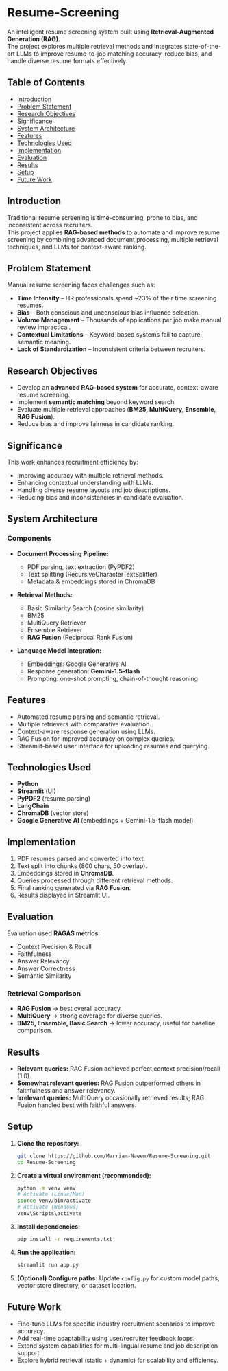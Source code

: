# Resume-Screening

An intelligent resume screening system built using **Retrieval-Augmented Generation (RAG)**.  
The project explores multiple retrieval methods and integrates state-of-the-art LLMs to improve resume-to-job matching accuracy, reduce bias, and handle diverse resume formats effectively.

## Table of Contents
- [Introduction](#introduction)
- [Problem Statement](#problem-statement)
- [Research Objectives](#research-objectives)
- [Significance](#significance)
- [System Architecture](#system-architecture)
- [Features](#features)
- [Technologies Used](#technologies-used)
- [Implementation](#implementation)
- [Evaluation](#evaluation)
- [Results](#results)
- [Setup](#setup)
- [Future Work](#future-work)

## Introduction
Traditional resume screening is time-consuming, prone to bias, and inconsistent across recruiters.  
This project applies **RAG-based methods** to automate and improve resume screening by combining advanced document processing, multiple retrieval techniques, and LLMs for context-aware ranking.

## Problem Statement
Manual resume screening faces challenges such as:
- **Time Intensity** – HR professionals spend ~23% of their time screening resumes.  
- **Bias** – Both conscious and unconscious bias influence selection.  
- **Volume Management** – Thousands of applications per job make manual review impractical.  
- **Contextual Limitations** – Keyword-based systems fail to capture semantic meaning.  
- **Lack of Standardization** – Inconsistent criteria between recruiters.  

## Research Objectives
- Develop an **advanced RAG-based system** for accurate, context-aware resume screening.  
- Implement **semantic matching** beyond keyword search.  
- Evaluate multiple retrieval approaches (**BM25, MultiQuery, Ensemble, RAG Fusion**).  
- Reduce bias and improve fairness in candidate ranking.  

## Significance
This work enhances recruitment efficiency by:  
- Improving accuracy with multiple retrieval methods.  
- Enhancing contextual understanding with LLMs.  
- Handling diverse resume layouts and job descriptions.  
- Reducing bias and inconsistencies in candidate evaluation.  

## System Architecture

### Components
- **Document Processing Pipeline:**  
  - PDF parsing, text extraction (PyPDF2)  
  - Text splitting (RecursiveCharacterTextSplitter)  
  - Metadata & embeddings stored in ChromaDB  

- **Retrieval Methods:**  
  - Basic Similarity Search (cosine similarity)  
  - BM25  
  - MultiQuery Retriever  
  - Ensemble Retriever  
  - **RAG Fusion** (Reciprocal Rank Fusion)  

- **Language Model Integration:**  
  - Embeddings: Google Generative AI  
  - Response generation: **Gemini-1.5-flash**  
  - Prompting: one-shot prompting, chain-of-thought reasoning  

## Features
- Automated resume parsing and semantic retrieval.  
- Multiple retrievers with comparative evaluation.  
- Context-aware response generation using LLMs.  
- RAG Fusion for improved accuracy on complex queries.  
- Streamlit-based user interface for uploading resumes and querying.  

## Technologies Used
- **Python**  
- **Streamlit** (UI)  
- **PyPDF2** (resume parsing)  
- **LangChain**  
- **ChromaDB** (vector store)  
- **Google Generative AI** (embeddings + Gemini-1.5-flash model)  

## Implementation
1. PDF resumes parsed and converted into text.  
2. Text split into chunks (800 chars, 50 overlap).  
3. Embeddings stored in **ChromaDB**.  
4. Queries processed through different retrieval methods.  
5. Final ranking generated via **RAG Fusion**.  
6. Results displayed in Streamlit UI.  

## Evaluation
Evaluation used **RAGAS metrics**:  
- Context Precision & Recall  
- Faithfulness  
- Answer Relevancy  
- Answer Correctness  
- Semantic Similarity  

### Retrieval Comparison
- **RAG Fusion** → best overall accuracy.  
- **MultiQuery** → strong coverage for diverse queries.  
- **BM25, Ensemble, Basic Search** → lower accuracy, useful for baseline comparison.  

## Results
- **Relevant queries:** RAG Fusion achieved perfect context precision/recall (1.0).  
- **Somewhat relevant queries:** RAG Fusion outperformed others in faithfulness and answer relevancy.  
- **Irrelevant queries:** MultiQuery occasionally retrieved results; RAG Fusion handled best with faithful answers.  

## Setup

1. **Clone the repository:**

    ```bash
    git clone https://github.com/Marriam-Naeem/Resume-Screening.git
    cd Resume-Screening
    ```

2. **Create a virtual environment (recommended):**

    ```bash
    python -m venv venv
    # Activate (Linux/Mac)
    source venv/bin/activate
    # Activate (Windows)
    venv\Scripts\activate
    ```

3. **Install dependencies:**

    ```bash
    pip install -r requirements.txt
    ```

4. **Run the application:**

    ```bash
    streamlit run app.py
    ```

5. **(Optional) Configure paths:**
   Update `config.py` for custom model paths, vector store directory, or dataset location.

## Future Work

- Fine-tune LLMs for specific industry recruitment scenarios to improve accuracy.  
- Add real-time adaptability using user/recruiter feedback loops.  
- Extend system capabilities for multi-lingual resume and job description support.  
- Explore hybrid retrieval (static + dynamic) for scalability and efficiency.  

